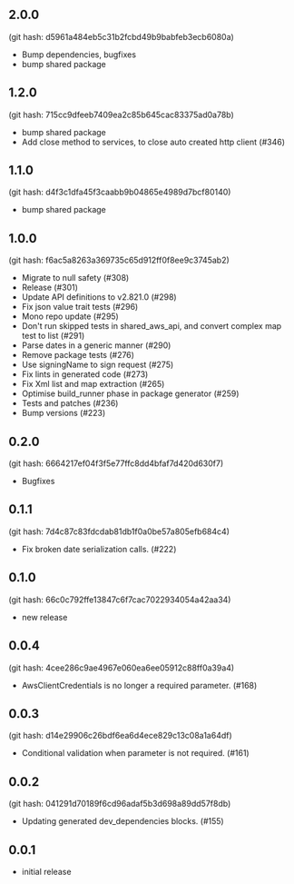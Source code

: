 ## 2.0.0

(git hash: d5961a484eb5c31b2fcbd49b9babfeb3ecb6080a)

- Bump dependencies, bugfixes
- bump shared package

## 1.2.0

(git hash: 715cc9dfeeb7409ea2c85b645cac83375ad0a78b)

- bump shared package
- Add close method to services, to close auto created http client (#346)

## 1.1.0

(git hash: d4f3c1dfa45f3caabb9b04865e4989d7bcf80140)

- bump shared package

## 1.0.0

(git hash: f6ac5a8263a369735c65d912ff0f8ee9c3745ab2)

- Migrate to null safety (#308)
- Release (#301)
- Update API definitions to v2.821.0 (#298)
- Fix json value trait tests (#296)
- Mono repo update (#295)
- Don't run skipped tests in shared_aws_api, and convert complex map test to list (#291)
- Parse dates in a generic manner (#290)
- Remove package tests (#276)
- Use signingName to sign request (#275)
- Fix lints in generated code (#273)
- Fix Xml list and map extraction (#265)
- Optimise build_runner phase in package generator (#259)
- Tests and patches (#236)
- Bump versions (#223)

## 0.2.0

(git hash: 6664217ef04f3f5e77ffc8dd4bfaf7d420d630f7)

- Bugfixes

## 0.1.1

(git hash: 7d4c87c83fdcdab81db1f0a0be57a805efb684c4)

- Fix broken date serialization calls. (#222)

## 0.1.0

(git hash: 66c0c792ffe13847c6f7cac7022934054a42aa34)

- new release

## 0.0.4

(git hash: 4cee286c9ae4967e060ea6ee05912c88ff0a39a4)

- AwsClientCredentials is no longer a required parameter. (#168)

## 0.0.3

(git hash: d14e29906c26bdf6ea6d4ece829c13c08a1a64df)

- Conditional validation when parameter is not required. (#161)

## 0.0.2

(git hash: 041291d70189f6cd96adaf5b3d698a89dd57f8db)

- Updating generated dev_dependencies blocks. (#155)

## 0.0.1
- initial release

